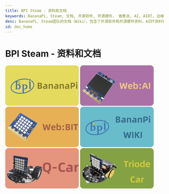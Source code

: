 ```yaml
---
title: BPI Steam - 资料和文档
keywords: BananaPi, Steam, 文档, 开源软件, 开源硬件， 香蕉派, AI, AIOT, 边缘计算, 人脸识别, 嵌入式AI, Q-Car, Triode-Car, WebAI, WebBit
desc: BananaPi, Steam团队的文档（Wiki），包含了开源软件和开源硬件资料，AIOT资料等等
id: doc_home
---
```



# BPI Steam - 资料和文档

[![](/static/image/BPI.png)](https://www.banana-pi.org.cn/) [![](/static/image/WebAI.png)](/WebAI/zh/readme.md) [![](/static/image/WebBit.png)](/WebBit_doc/zh/readme.md)
[![](/static/image/BPI-WIKI.png)](http://wiki.banana-pi.org/) [![](/static/image/QCar.png)](/QCar/zh/readme.md) [![](/static/image/TriodeCar.png)](/TriodeCar/zh/readme.md)


